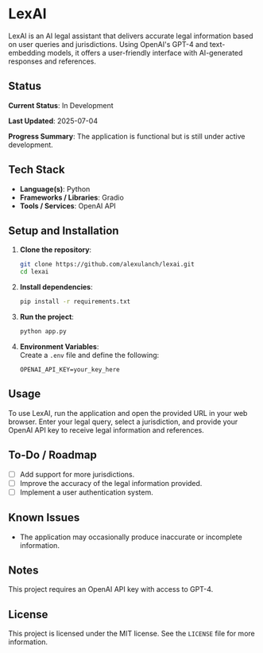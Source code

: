 # LexAI

LexAI is an AI legal assistant that delivers accurate legal information based on user queries and jurisdictions. Using OpenAI's GPT-4 and text-embedding models, it offers a user-friendly interface with AI-generated responses and references.

## Status
**Current Status**: In Development

**Last Updated**: 2025-07-04

**Progress Summary**: The application is functional but is still under active development.

## Tech Stack
- **Language(s)**: Python
- **Frameworks / Libraries**: Gradio
- **Tools / Services**: OpenAI API

## Setup and Installation

1. **Clone the repository**:
   ```bash
   git clone https://github.com/alexulanch/lexai.git
   cd lexai
   ```

2. **Install dependencies**:
   ```bash
   pip install -r requirements.txt
   ```

3. **Run the project**:
   ```bash
   python app.py
   ```

4. **Environment Variables**:  
   Create a `.env` file and define the following:
   ```
   OPENAI_API_KEY=your_key_here
   ```

## Usage
To use LexAI, run the application and open the provided URL in your web browser. Enter your legal query, select a jurisdiction, and provide your OpenAI API key to receive legal information and references.

## To-Do / Roadmap
- [ ] Add support for more jurisdictions.
- [ ] Improve the accuracy of the legal information provided.
- [ ] Implement a user authentication system.

## Known Issues
- The application may occasionally produce inaccurate or incomplete information.

## Notes
This project requires an OpenAI API key with access to GPT-4.

## License
This project is licensed under the MIT license. See the `LICENSE` file for more information.


